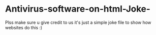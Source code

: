 # Antivirus-software-on-html-Joke-
Plss make sure u give credit to us it's just a simple joke file to show how websites do this :)
